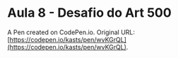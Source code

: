 # Aula 8 -  Desafio do Art 500

A Pen created on CodePen.io. Original URL: [https://codepen.io/kasts/pen/wvKGrQL](https://codepen.io/kasts/pen/wvKGrQL).


